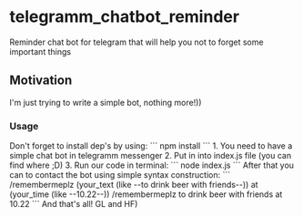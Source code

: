 # telegramm_chatbot_reminder
Reminder chat bot for telegram that will help you not to forget some important things
<h2>Motivation</h2>
<p>I'm just trying to write a simple bot, nothing more!))</p>
<h3>Usage</h3>
Don't forget to install dep's by using:
```
npm install  
```
1. You need to have a simple chat bot in telegramm messenger
2. Put in into index.js file (you can find where ;D)
3. Run our code in terminal:
```
node index.js  
```
After that you can to contact the bot using simple syntax construction:
```
/remembermeplz (your_text (like --to drink beer with friends--)) at (your_time (like --10.22--))
/remembermeplz to drink beer with friends at 10.22
```
And that's all! GL and HF)
